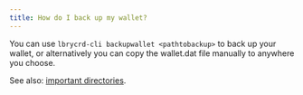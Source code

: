 ```yaml
---
title: How do I back up my wallet?
---
```


You can use `lbrycrd-cli backupwallet <pathtobackup>` to back up your wallet, or alternatively you can copy the wallet.dat file manually to anywhere you choose.

See also: [important directories](https://lbry.io/faq/lbry-directories).
